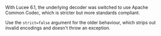 With Lucee 6.1, the underlying decoder was switched to use Apache Common Codec, which is stricter but more standards compliant.

Use the `strict=false` argument for the older behaviour, which strips out invalid encodings and doesn't throw an exception.

